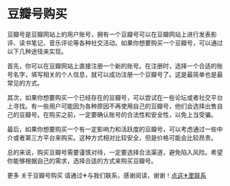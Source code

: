 # 豆瓣号购买

豆瓣号是豆瓣网站上的用户账号，拥有一个豆瓣号可以在豆瓣网站上进行发表影评、读书笔记、音乐评论等各种社交活动。如果你想要购买一个豆瓣号，可以通过以下几种途径来实现。

首先，你可以在豆瓣网站上直接注册一个新的账号。在注册时，选择一个合适的账号名字，填写相关的个人信息，就可以成功注册一个豆瓣号了。这是最简单也是最常见的方式。

其次，如果你想要购买一个已经存在的豆瓣号，可以尝试在一些论坛或者社交平台上寻找。有一些用户可能因为各种原因不再使用自己的豆瓣号，他们会选择出售自己的豆瓣号。在购买之前，一定要确认账号的合法性和安全性，以免上当受骗。

最后，如果你想要购买一个有一定影响力和活跃度的豆瓣号，可以考虑通过一些中介或者第三方平台来购买。这种方式相对比较安全，但是价格可能会比较昂贵。

总的来说，购买豆瓣号需要谨慎对待，一定要选择合法渠道，避免陷入风险。希望你能够根据自己的需求，选择合适的方式来购买豆瓣号。

更多 关于豆瓣号购买 请通过✈与我们联系，感谢阅读，谢谢！[点这✈里联系](https://b.k02.cc)